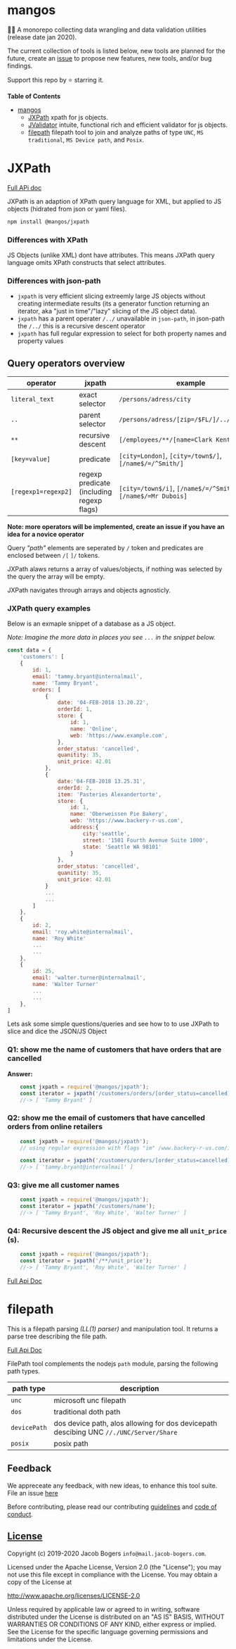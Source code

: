 # mangos

🥭🥭 A monorepo collecting data wrangling and data validation utilities (release date jan 2020).


The current collection of tools is listed below, new tools are planned for the future, create an [issue](issues) to propose new features, new tools, and/or bug findings.

Support this repo by ⭐ starring it.

**Table of Contents**
- [mangos](#mangos)
  - [JXPath](#jxpath) xpath for js objects.
  - [JValidator](#jvalidator)  intuite, functional rich and efficient validator for js objects.
  - [filepath](#filepath) filepath tool to join and analyze paths of type `UNC`, `MS traditional`, `MS Device path`, and `Posix`.

# JXPath

[Full APi doc](packages/jxpath/README.md)

JXPath is an adaption of XPath query language for XML, but applied to JS objects (hidrated from json or yaml files).

```bash
npm install @mangos/jxpath
```

### Differences with XPath

JS Objects (unlike XML) dont have attributes. This means JXPath query language omits XPath constructs that select attributes.

### Differences with json-path

- `jxpath` is very efficient slicing extreemly large JS objects without creating intermediate results (its a generator function returning an iterator, aka "just in time"/"lazy" slicing of the JS object data).
- `jxpath` has a parent operater `/../` unavailable in `json-path`, in json-path the `/../` this is a recursive descent operator
- `jxpath` has full regular expression to select for both property names and property values

## Query operators overview

| operator            | jxpath                                    | example                                                        |
| ------------------- | ----------------------------------------- | -------------------------------------------------------------- |
| `literal_text`      | exact selector                            | `/persons/adress/city`                                         |
| `..`                | parent selector                           | `/persons/adress/[zip=/$FL/]/../firstName`                     |
| `**`                | recursive descent                         | `[/employees/**/[name=Clark Kent]/address`                     |
| `[key=value]`       | predicate                                 | `[city=London]`, `[city=/town$/]`, `[/name$/=/^Smith/]`        |
| `[regexp1=regexp2]` | regexp predicate (including regexp flags) | `[city=/town$/i]`, `[/name$/=/^Smith/]`, `[/name$/=Mr Dubois]` |

**Note: more operators will be implemented, create an issue if you have an idea for a novice operator**

Query _"path"_ elements are seperated by `/` token and predicates are enclosed between `/[`  `]/` tokens.

JXPath alaws returns a array of values/objects, if nothing was selected by the query the array will be empty.

JXPath navigates through arrays and objects agnosticly.

### JXPath query examples

Below is an exmaple snippet of a database as a JS object.

_Note: Imagine the more data in places  you see `...` in the snippet below._

```javascript
const data = {
    'customers': [
    {
        id: 1,
        email: 'tammy.bryant@internalmail',
        name: 'Tammy Bryant',
        orders: [
            {   
                date: '04-FEB-2018 13.20.22',
                orderId: 1,
                store: {
                    id: 1,
                    name: 'Online',
                    web: 'https://www.example.com',
                },
                order_status: 'cancelled',
                quanitity: 35,
                unit_price: 42.01
            },
            {   
                date:'04-FEB-2018 13.25.31',
                orderId: 2,
                item: 'Pasteries Alexandertorte',
                store: {
                    id: 1,
                    name: 'Oberweissen Pie Bakery',
                    web: 'https://www.backery-r-us.com',
                    address:{
                        city:'seattle',
                        street: '1501 Fourth Avenue Suite 1000',
                        state: 'Seattle WA 98101'
                    }
                },
                order_status: 'cancelled',
                quanitity: 35,
                unit_price: 42.01
            }
            ...
            ...
        ]
    },
    {
        id: 2,
        email: 'roy.white@internalmail',
        name: 'Roy White'
        ...
        ...
    },
    {
        id: 25,
        email: 'walter.turner@internalmail',
        name: 'Walter Turner'
        ...
        ...
    },
]

```

Lets ask some simple questions/queries and see how to to use JXPath to slice and dice the JSON/JS Object

### Q1: show me the name of customers that have orders that are cancelled

**Answer:**

```javascript
    const jxpath = require('@mangos/jxpath');
    const iterator = jxpath('/customers/orders/[order_status=cancelled]/../name'); 
    //-> [ 'Tammy Bryant' ]
```

### Q2: show me the email of customers that have cancelled orders from online retailers

```javascript
    const jxpath = require('@mangos/jxpath');
    // using regular expression with flags "im" /www.backery-r-us.com/im  

    const iterator = jxpath('/customers/orders/[order_status=cancelled]/store/[web=/www.backery-r-us.com/im]/../../email');
    //-> [ 'tammy.bryant@internalmail' ]
```

### Q3: give me all customer names

```javascript
    const jxpath = require('@mangos/jxpath');
    const iterator = jxpath('/customers/name');
    //-> [ 'Tammy Bryant', 'Roy White', 'Walter Turner' ]
```

### Q4: Recursive descent the JS object and give me all `unit_price` (s).

```javascript
    const jxpath = require('@mangos/jxpath');
    const iterator = jxpath('/**/unit_price');
    //-> [ 'Tammy Bryant', 'Roy White', 'Walter Turner' ]
```


[Full Api Doc](packages/jxpath/README.md)


# filepath

This is a filepath parsing _(LL(1) parser)_ and manipulation tool. It returns a parse tree describing the file path.

[Full Api Doc](packages/filepath/README.md)

FilePath tool complements the nodejs `path` module, parsing the following path types.

| path type    | description                                                                            |
|--------------|----------------------------------------------------------------------------------------|
| `unc`        | microsoft unc filepath                                                                 |
| `dos`        | traditional doth path                                                                  |
| `devicePath` | dos device path, alos allowing for dos devicepath descibing UNC `//./UNC/Server/Share` |
| `posix`      | posix path                                                                             |


## Feedback

We appreceate any feedback, with new ideas, to enhance this tool suite. File an issue [here](https://github.com/R-js/mangos/issues)

Before contributing, please read our contributing [guidelines](CODE_OF_CONDUCT.md) and [code of conduct](CONTRIBUTING_GUIDELINES.md).

## [License](LICENSE)

Copyright (c) 2019-2020 Jacob Bogers `info@mail.jacob-bogers.com`.

Licensed under the Apache License, Version 2.0 (the "License"); you may not use this file except in compliance with the License. You may obtain a copy of the License at

http://www.apache.org/licenses/LICENSE-2.0

Unless required by applicable law or agreed to in writing, software distributed under the License is distributed on an "AS IS" BASIS, WITHOUT WARRANTIES OR CONDITIONS OF ANY KIND, either express or implied. See the License for the specific language governing permissions and limitations under the License.
